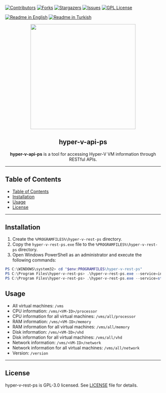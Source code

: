 [![Contributors][contributors-shield]][contributors-url]
[![Forks][forks-shield]][forks-url]
[![Stargazers][stars-shield]][stars-url]
[![Issues][issues-shield]][issues-url]
[![GPL License][license-shield]][license-url]

[![Readme in English](https://img.shields.io/badge/Readme-English-blue)](README.md)
[![Readme in Turkish](https://img.shields.io/badge/Readme-Turkish-red)](README.tr.md)

<div align="center"> 
<a href="https://mono.net.tr/">
  <img src="https://monobilisim.com.tr/images/mono-bilisim.svg" width="340"/>
</a>

<h2 align="center">hyper-v-api-ps</h2>
<b>hyper-v-api-ps</b> is a tool for accessing Hyper-V VM information through RESTful APIs.
</div>

---

## Table of Contents

- [Table of Contents](#table-of-contents)
- [Installation](#installation)
- [Usage](#usage)
- [License](#license)

---

## Installation

1. Create the `%PROGRAMFILES%\hyper-v-rest-ps` directory.
2. Copy the `hyper-v-rest-ps.exe` file to the `%PROGRAMFILES%\hyper-v-rest-ps` directory.
3. Open Windows PowerShell as an administrator and execute the following commands:

```powershell
PS C:\WINDOWS\system32> cd "$env:PROGRAMFILES\hyper-v-rest-ps"
PS C:\Program Files\hyper-v-rest-ps> .\hyper-v-rest-ps.exe --service=install
PS C:\Program Files\hyper-v-rest-ps> .\hyper-v-rest-ps.exe --service=start
```

## Usage

- All virtual machines: `/vms`
- CPU information: `/vms/<VM-ID>/processor`
- CPU information for all virtual machines: `/vms/all/processor`
- RAM information: `/vms/<VM-ID>/memory`
- RAM information for all virtual machines: `/vms/all/memory`
- Disk information: `/vms/<VM-ID>/vhd`
- Disk information for all virtual machines: `/vms/all/vhd`
- Network information: `/vms/<VM-ID>/network`
- Network information for all virtual machines: `/vms/all/network`
- Version: `/version`

---

## License

hyper-v-rest-ps is GPL-3.0 licensed. See [LICENSE](LICENSE) file for details.

[contributors-shield]: https://img.shields.io/github/contributors/monobilisim/hyper-v-rest-ps.svg?style=for-the-badge
[contributors-url]: https://github.com/monobilisim/hyper-v-rest-ps/graphs/contributors
[forks-shield]: https://img.shields.io/github/forks/monobilisim/hyper-v-rest-ps.svg?style=for-the-badge
[forks-url]: https://github.com/monobilisim/hyper-v-rest-ps/network/members
[stars-shield]: https://img.shields.io/github/stars/monobilisim/hyper-v-rest-ps.svg?style=for-the-badge
[stars-url]: https://github.com/monobilisim/hyper-v-rest-ps/stargazers
[issues-shield]: https://img.shields.io/github/issues/monobilisim/hyper-v-rest-ps.svg?style=for-the-badge
[issues-url]: https://github.com/monobilisim/hyper-v-rest-ps/issues
[license-shield]: https://img.shields.io/github/license/monobilisim/hyper-v-rest-ps.svg?style=for-the-badge
[license-url]: https://github.com/monobilisim/hyper-v-rest-ps/blob/master/LICENSE
